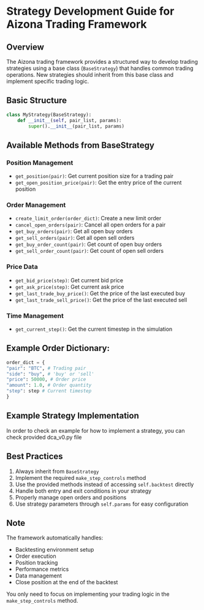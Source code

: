 # Strategy Development Guide for Aizona Trading Framework

## Overview
The Aizona trading framework provides a structured way to develop trading strategies using a base class (`BaseStrategy`) that handles common trading operations. New strategies should inherit from this base class and implement specific trading logic.

## Basic Structure

```python
class MyStrategy(BaseStrategy):
    def __init__(self, pair_list, params):
        super().__init__(pair_list, params)
```


## Available Methods from BaseStrategy

### Position Management
- `get_position(pair)`: Get current position size for a trading pair
- `get_open_position_price(pair)`: Get the entry price of the current position

### Order Management
- `create_limit_order(order_dict)`: Create a new limit order
- `cancel_open_orders(pair)`: Cancel all open orders for a pair
- `get_buy_orders(pair)`: Get all open buy orders
- `get_sell_orders(pair)`: Get all open sell orders
- `get_buy_order_count(pair)`: Get count of open buy orders
- `get_sell_order_count(pair)`: Get count of open sell orders

### Price Data
- `get_bid_price(step)`: Get current bid price
- `get_ask_price(step)`: Get current ask price
- `get_last_trade_buy_price()`: Get the price of the last executed buy
- `get_last_trade_sell_price()`: Get the price of the last executed sell

### Time Management
- `get_current_step()`: Get the current timestep in the simulation

## Example Order Dictionary:

```python
order_dict = {
"pair": "BTC", # Trading pair
"side": "buy", # 'buy' or 'sell'
"price": 50000, # Order price
"amount": 1.0, # Order quantity
"step": step # Current timestep
}
```


## Example Strategy Implementation
In order to check an example for how to implement a strategy, you can check provided dca_v0.py file

    
## Best Practices
1. Always inherit from `BaseStrategy`
2. Implement the required `make_step_controls` method
3. Use the provided methods instead of accessing `self.backtest` directly
4. Handle both entry and exit conditions in your strategy
5. Properly manage open orders and positions
6. Use strategy parameters through `self.params` for easy configuration

## Note
The framework automatically handles:
- Backtesting environment setup
- Order execution
- Position tracking
- Performance metrics
- Data management
- Close position at the end of the backtest

You only need to focus on implementing your trading logic in the `make_step_controls` method.
